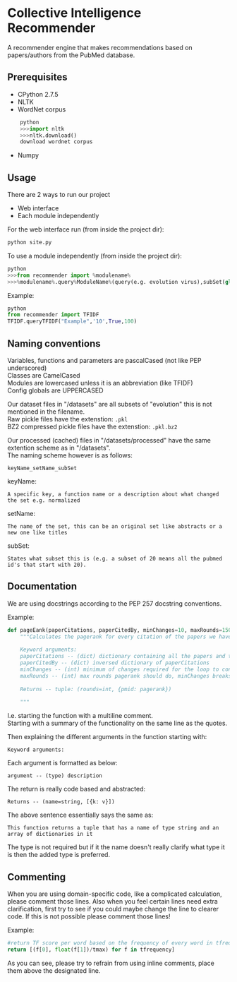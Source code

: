# Collective Intelligence Recommender
A recommender engine that makes recommendations based on papers/authors from the PubMed database.

## Prerequisites
* CPython 2.7.5
* NLTK
* WordNet corpus  

```python
    python  
    >>>import nltk  
    >>>nltk.download()  
    download wordnet corpus  
```
* Numpy


## Usage
There are 2 ways to run our project

* Web interface
* Each module independently

For the web interface run (from inside the project dir):
```python
python site.py
```

To use a module independently (from inside the project dir):
```python
python
>>>from recommender import %modulename%
>>>%modulename%.query%ModuleName%(query(e.g. evolution virus),subSet(global subset + e.g 10),independentRun(True),topN(e.g. 100))
```

Example:
```python
python
from recommender import TFIDF
TFIDF.queryTFIDF("Example",'10',True,100)
```


## Naming conventions
Variables, functions and parameters are pascalCased (not like PEP underscored)  
Classes are CamelCased  
Modules are lowercased unless it is an abbreviation (like TFIDF)  
Config globals are UPPERCASED  

Our dataset files in "/datasets" are all subsets of "evolution" this is not mentioned in the filename.  
Raw pickle files have the extenstion: ```.pkl```  
BZ2 compressed pickle files have the extenstion: ```.pkl.bz2```  

Our processed (cached) files in "/datasets/processed" have the same extention scheme as in "/datasets".  
The naming scheme however is as follows:
```
keyName_setName_subSet
```

keyName:  
```
A specific key, a function name or a description about what changed the set e.g. normalized
```
setName:  
```
The name of the set, this can be an original set like abstracts or a new one like titles
```
subSet:  
```
States what subset this is (e.g. a subset of 20 means all the pubmed id's that start with 20).
```

## Documentation
We are using docstrings according to the PEP 257 docstring conventions.  

Example:  
```python
def pageEank(paperCitations, paperCitedBy, minChanges=10, maxRounds=150):  
    """Calculates the pagerank for every citation of the papers we have citation data of.  
  
    Keyword arguments:  
    paperCitations -- (dict) dictionary containing all the papers and their citations  
    paperCitedBy -- (dict) inversed dictionary of paperCitations  
    minChanges -- (int) minimum of changes required for the loop to continue (default 10)  
    maxRounds -- (int) max rounds pagerank should do, minChanges breaks out of this loop first (default 150)  
  
    Returns -- tuple: (rounds=int, {pmid: pagerank})  
  
    """
```

I.e. starting the function with a multiline comment.  
Starting with a summary of the functionality on the same line as the quotes.  

Then explaining the different arguments in the function starting with:  
```
Keyword arguments:
```
Each argument is formatted as below:  
```
argument -- (type) description
```

The return is really code based and abstracted:  
```
Returns -- (name=string, [{k: v}])
```
The above sentence essentially says the same as:  
```
This function returns a tuple that has a name of type string and an array of dictionaries in it
```
The type is not required but if it the name doesn't really clarify what type it is then the added type is preferred.

## Commenting
When you are using domain-specific code, like a complicated calculation, please comment those lines.
Also when you feel certain lines need extra clarification, first try to see if you could maybe change the line to clearer code. 
If this is not possible please comment those lines!

Example:  
```python
#return TF score per word based on the frequency of every word in tfrequency divided by tmax  
return [(f[0], float(f[1])/tmax) for f in tfrequency]  
```
As you can see, please try to refrain from using inline comments, place them above the designated line.
